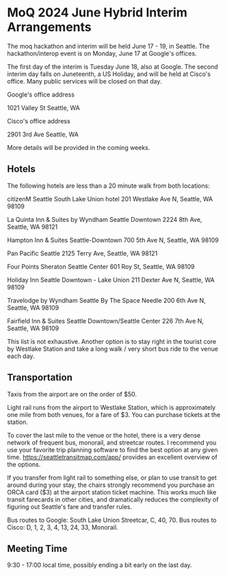 # MoQ 2024 June Hybrid Interim Arrangements

The moq hackathon and interim will be held June 17 - 19, in Seattle.  The hackathon/interop event is on Monday, June 17 at Google's offices.

The first day of the interim is Tuesday June 18, also at Google.  The second interim day falls on Juneteenth, a US Holiday, and will be held at Cisco's office. Many public services will be closed on that day.

Google's office address

1021 Valley St
Seattle, WA

Cisco's office address

2901 3rd Ave
Seattle, WA

More details will be provided in the coming weeks.

## Hotels

The following hotels are less than a 20 minute walk from both locations:

citizenM Seattle South Lake Union hotel
201 Westlake Ave N, Seattle, WA 98109

La Quinta Inn & Suites by Wyndham Seattle Downtown
2224 8th Ave, Seattle, WA 98121

Hampton Inn & Suites Seattle-Downtown
700 5th Ave N, Seattle, WA 98109

Pan Pacific Seattle
2125 Terry Ave, Seattle, WA 98121

Four Points Sheraton Seattle Center
601 Roy St, Seattle, WA 98109

Holiday Inn Seattle Downtown - Lake Union
211 Dexter Ave N, Seattle, WA 98109

Travelodge by Wyndham Seattle By The Space Needle
200 6th Ave N, Seattle, WA 98109

Fairfield Inn & Suites Seattle Downtown/Seattle Center
226 7th Ave N, Seattle, WA 98109

This list is not exhaustive. Another option is to stay right in the tourist core by Westlake Station and take a long walk / very short bus ride to the venue each day.

## Transportation

Taxis from the airport are on the order of $50.

Light rail runs from the airport to Westlake Station, which is approximately one mile from both venues, for a fare of $3. You can purchase tickets at the station.

To cover the last mile to the venue or the hotel, there is a very dense network of frequent bus, monorail, and streetcar routes. I recommend you use your favorite trip planning software to find the best option at any given time. https://seattletransitmap.com/app/ provides an excellent overview of the options.

If you transfer from light rail to something else, or plan to use transit to get around during your stay, the chairs strongly recommend you purchase an ORCA card ($3) at the airport station ticket machine. This works much like transit farecards in other cities, and dramatically reduces the complexity of figuring out Seattle's fare and transfer rules.

Bus routes to Google: South Lake Union Streetcar, C, 40, 70.
Bus routes to Cisco: D, 1, 2, 3, 4, 13, 24, 33, Monorail.

## Meeting Time

9:30 - 17:00 local time, possibly ending a bit early on the last day.

